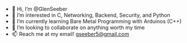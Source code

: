 - 👋 Hi, I’m @GlenSeeber
- 👀 I’m interested in C, Networking, Backend, Security, and Python
- 🌱 I’m currently learning Bare Metal Programming with Arduinos (C++)
- 💞️ I’m looking to collaborate on anything worth my time
- 📫 Reach me at my email! gseeber5@gmail.com

<!---
GlenSeeber/GlenSeeber is a ✨ special ✨ repository because its `README.md` (this file) appears on your GitHub profile.
You can click the Preview link to take a look at your changes.
--->
